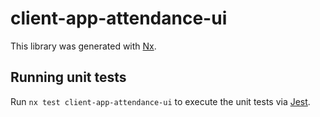 # client-app-attendance-ui

This library was generated with [Nx](https://nx.dev).

## Running unit tests

Run `nx test client-app-attendance-ui` to execute the unit tests via [Jest](https://jestjs.io).
